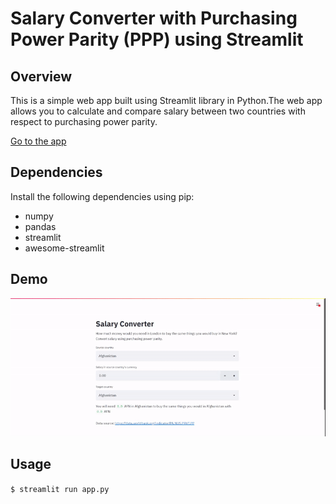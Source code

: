 # Salary Converter with Purchasing Power Parity (PPP) using Streamlit

## Overview
This is a simple web app built using Streamlit library in Python.The web app allows you to calculate and compare salary between two countries with respect to purchasing power parity.

[Go to the app](https://sc-ppp.herokuapp.com/)

## Dependencies
Install the following dependencies using pip:
* numpy
* pandas
* streamlit
* awesome-streamlit

## Demo
![Demo](https://raw.githubusercontent.com/prabodhw96/PPP/master/demo.gif)

## Usage
``$ streamlit run app.py``
